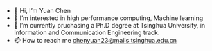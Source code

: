 - 👋 Hi, I’m Yuan Chen
- 👀 I’m interested in high performance computing, Machine learning
- 🌱 I’m currently pruchasing a Ph.D degree at Tsinghua University, in Information and Communication Engineering track.
- 📫 How to reach me chenyuan23@mails.tsinghua.edu.cn

<!---
AbigailCY/AbigailCY is a ✨ special ✨ repository because its `README.md` (this file) appears on your GitHub profile.
You can click the Preview link to take a look at your changes.
--->
